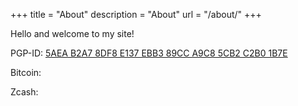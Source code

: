 +++
title = "About"
description = "About"
url = "/about/"
+++

Hello and welcome to my site!


PGP-ID: [5AEA B2A7 8DF8 E137 EBB3 89CC A9C8 5CB2 C2B0 1B7E](https://keybase.io/daeinar/key.asc)

Bitcoin:
 
Zcash:

